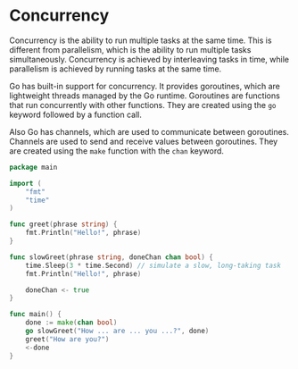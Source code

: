 # Concurrency

Concurrency is the ability to run multiple tasks at the same time. This is different from parallelism, which is the ability to run multiple tasks simultaneously. Concurrency is achieved by interleaving tasks in time, while parallelism is achieved by running tasks at the same time.

Go has built-in support for concurrency. It provides goroutines, which are lightweight threads managed by the Go runtime. Goroutines are functions that run concurrently with other functions. They are created using the `go` keyword followed by a function call.

Also Go has channels, which are used to communicate between goroutines. Channels are used to send and receive values between goroutines. They are created using the `make` function with the `chan` keyword.

```go
package main

import (
	"fmt"
	"time"
)

func greet(phrase string) {
	fmt.Println("Hello!", phrase)
}

func slowGreet(phrase string, doneChan chan bool) {
	time.Sleep(3 * time.Second) // simulate a slow, long-taking task
	fmt.Println("Hello!", phrase)

	doneChan <- true
}

func main() {
	done := make(chan bool)
	go slowGreet("How ... are ... you ...?", done)
	greet("How are you?")
	<-done
}
```
